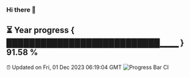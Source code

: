### Hi there 👋
⏳ Year progress { ███████████████████████████▁▁▁ } 91.58 %
---
⏰ Updated on Fri, 01 Dec 2023 06:19:04 GMT
![Progress Bar CI](https://github.com/liununu/liununu/workflows/Progress%20Bar%20CI/badge.svg)

